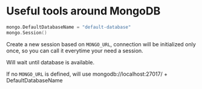# Useful tools around MongoDB

```go
mongo.DefaultDatabaseName = "default-database"
mongo.Session()
```

Create a new session based on `MONGO_URL`, connection will be initialized only
once, so you can call it everytime your need a session. 

Will wait until database is available.

If no `MONGO_URL` is defined, will use mongodb://localhost:27017/ + DefaultDatabaseName

